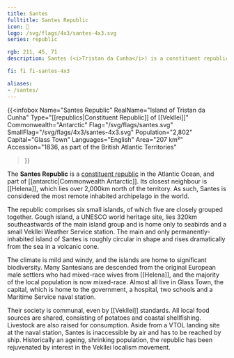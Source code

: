 ```yaml
---
title: Santes
fulltitle: Santes Republic
icon: 🦞
logo: /svg/flags/4x3/santes-4x3.svg
series: republic

rgb: 211, 45, 71
description: Santes (<i>Tristan da Cunha</i>) is a constituent republic of Vekllei located in the southern Atlantic Ocean.

fi: fi fi-santes-4x3

aliases:
- /santes/
---
```

{{<infobox
	 Name="Santes Republic"
	 RealName="Island of Tristan da Cunha"
	 Type="[[republics|Constituent Republic]] of [[Vekllei]]"
	 Commonwealth="Antarctic"
	 Flag="/svg/flags/santes.svg"
	 SmallFlag="/svg/flags/4x3/santes-4x3.svg"
	 Population="2,802"
	 Capital="Glass Town"
	 Languages="English"
	 Area="207 km²"
	 Accession="1836, as part of the British Atlantic Territories"
 >}}

The <span class="fi fi-santes-4x3"></span> **Santes Republic** is a [constituent republic](/republics/) in the Atlantic Ocean, and part of [[antarctic|Commonwealth Antarctic]]. Its closest neighbour is [[Helena]], which lies over 2,000km north of the territory. As such, Santes is considered the most remote inhabited archipelago in the world.

The republic comprises six small islands, of which five are closely grouped together. Gough island, a UNESCO world heritage site, lies 320km southeastwards of the main island group and is home only to seabirds and a small Vekllei Weather Service station. The main and only permanently-inhabited island of Santes is roughly circular in shape and rises dramatically from the sea in a volcanic cone.

The climate is mild and windy, and the islands are home to significant biodiversity. Many Santesians are descended from the original European male settlers who had mixed-race wives from [[Helena]], and the majority of the local population is now mixed-race. Almost all live in Glass Town, the capital, which is home to the government, a hospital, two schools and a Maritime Service naval station.

Their society is communal, even by [[Vekllei]] standards. All local food sources are shared, consisting of potatoes and coastal shellfishing. Livestock are also raised for consumption. Aside from a VTOL landing site at the naval station, Santes is inaccessible by air and has to be reached by ship. Historically an ageing, shrinking population, the republic has been rejuvenated by interest in the Vekllei localism movement.




